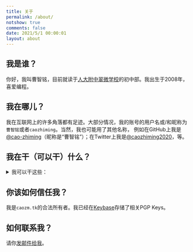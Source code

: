 ```yaml
---
title: 关于
permalink: /about/
notshow: true
comments: false
date: 2021/5/1 00:00:01
layout: about
---
```


## 我是谁？

你好，我叫曹智铭，目前就读于[人大附中翠微学校](http://www.rdfzcw.cn/)的初中部。我出生于2008年，喜爱编程。
<!-- more -->

## 我在哪儿？

我在互联网上的许多角落都有足迹。大部分情况，我的账号的用户名或/和昵称为```曹智铭```或者```caozhiming```。当然，我也可能用了其他名称，
例如在GitHub上我是[@cao-zhiming](http://github.com/cao-zhiming)（昵称是“曹智铭”）；在Twitter上我是[@caozhiming2020](http://twitter.com/caozhiming2020)，等。

## 我在干（可以干）什么？

<details><summary>我可以干这些：</summary>
<li>数学：★★★☆☆</li><li>英语：★★★★☆</li><li>前端：★★★☆☆</li><li>PHP：★★☆☆☆</li><li>Git：★★★☆☆</li></details>

## 你该如何信任我？

我是```caozm.tk```的合法所有者。我已经在[Keybase](https://keybase.io/caozhiming)存储了相关PGP Keys。

## 如何联系我？

请你[发邮件给我](mailto:caozm@caozm.tk?CC=3132003491@qq.com)。
